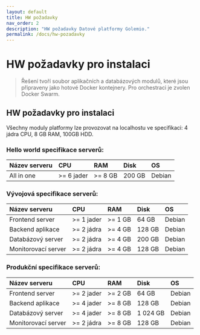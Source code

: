 ```yaml
---
layout: default
title: HW požadavky
nav_order: 2
description: "HW požadavky Datové platformy Golemio."
permalink: /docs/hw-pozadavky
---
```


# HW požadavky pro instalaci

> Řešení tvoří soubor aplikačních a databázových modulů, které jsou připraveny jako hotové Docker kontejnery. Pro orchestraci je zvolen Docker Swarm.

## HW požadavky pro instalaci

Všechny moduly platformy lze provozovat na localhostu ve specifikaci: 4 jádra CPU, 8 GB RAM, 100GB HDD.

### Hello world specifikace serverů:

| Název serveru | CPU | RAM | Disk | OS |
|:-|:-|:-|:-|:-|
| All in one | >= 6 jader | >= 8 GB | 200 GB | Debian |

### Vývojová specifikace serverů:

| Název serveru | CPU | RAM | Disk | OS |
|:-|:-|:-|:-|:-|
| Frontend server     | >= 1 jader | >= 1 GB |  64 GB | Debian |
| Backend aplikace    | >= 2 jádra | >= 4 GB | 128 GB | Debian |
| Databázový server   | >= 2 jádra | >= 4 GB | 200 GB | Debian |
| Monitorovací server | >= 2 jádra | >= 4 GB | 128 GB | Debian |

### Produkční specifikace serverů:

| Název serveru | CPU | RAM | Disk | OS |
|:-|:-|:-|:-|:-|
| Frontend server     | >= 2 jader | >= 2 GB |    64 GB | Debian |
| Backend aplikace    | >= 4 jader | >= 8 GB |   128 GB | Debian |
| Databázový server   | >= 4 jader | >= 8 GB | 1 024 GB | Debian |
| Monitorovací server | >= 2 jádra | >= 8 GB |   128 GB | Debian |
